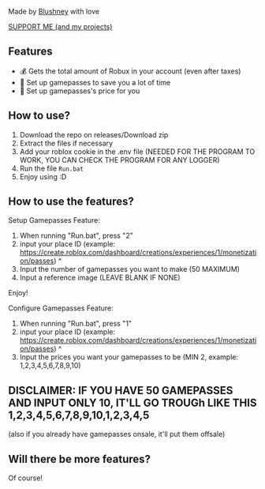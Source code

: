 Made by [Blushney](https://www.youtube.com/channel/UCUZPJwERqo-H3ohfnfkUQvA) with love

[SUPPORT ME (and my projects)](https://www.buymeacoffee.com/blushney)

## Features
- 💰 Gets the total amount of Robux in your account (even after taxes)
- 🤖 Set up gamepasses to save you a lot of time
- 🤖 Set up gamepasses's price for you


## How to use?
1. Download the repo on releases/Download zip
2. Extract the files if necessary
3. Add your roblox cookie in the .env file (NEEDED FOR THE PROGRAM TO WORK, YOU CAN CHECK THE PROGRAM FOR ANY LOGGER)
4. Run the file `Run.bat`
5. Enjoy using :D


## How to use the features?

Setup Gamepasses Feature:

1. When running "Run.bat", press "2"
2. input your place ID (example: https://create.roblox.com/dashboard/creations/experiences/1/monetization/passes)
                                                                                           ^
3. Input the number of gamepasses you want to make (50 MAXIMUM)
4. Input a reference image (LEAVE BLANK IF NONE)

Enjoy!


Configure Gamepasses Feature:

1. When running "Run.bat", press "1"
2. input your place ID (example: https://create.roblox.com/dashboard/creations/experiences/1/monetization/passes)
                                                                                           ^
3. Input the prices you want your gamepasses to be (MIN 2, example: 1,2,3,4,5,6,7,8,9,10)

## DISCLAIMER: IF YOU HAVE 50 GAMEPASSES AND INPUT ONLY 10, IT'LL GO TROUGh LIKE THIS 1,2,3,4,5,6,7,8,9,10,1,2,3,4,5

(also if you already have gamepasses onsale, it'll put them offsale)


## Will there be more features?

Of course!
